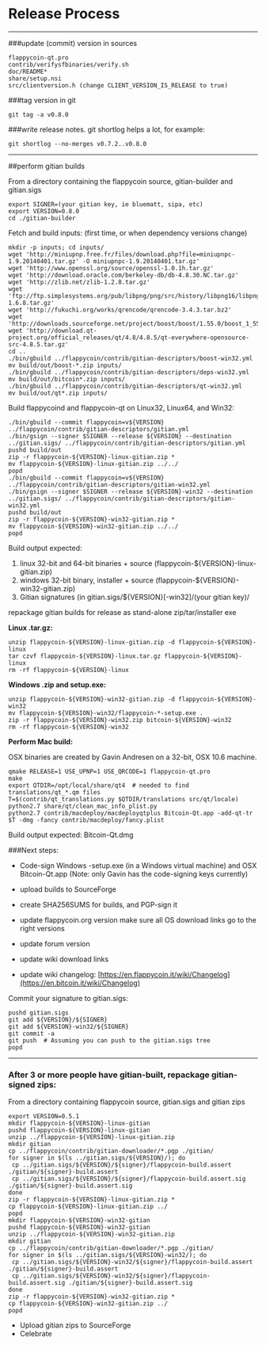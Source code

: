 Release Process
====================

* * *

###update (commit) version in sources


	flappycoin-qt.pro
	contrib/verifysfbinaries/verify.sh
	doc/README*
	share/setup.nsi
	src/clientversion.h (change CLIENT_VERSION_IS_RELEASE to true)

###tag version in git

	git tag -a v0.8.0

###write release notes. git shortlog helps a lot, for example:

	git shortlog --no-merges v0.7.2..v0.8.0

* * *

##perform gitian builds

 From a directory containing the flappycoin source, gitian-builder and gitian.sigs
  
	export SIGNER=(your gitian key, ie bluematt, sipa, etc)
	export VERSION=0.8.0
	cd ./gitian-builder

 Fetch and build inputs: (first time, or when dependency versions change)

	mkdir -p inputs; cd inputs/
	wget 'http://miniupnp.free.fr/files/download.php?file=miniupnpc-1.9.20140401.tar.gz' -O miniupnpc-1.9.20140401.tar.gz'
	wget 'http://www.openssl.org/source/openssl-1.0.1h.tar.gz'
	wget 'http://download.oracle.com/berkeley-db/db-4.8.30.NC.tar.gz'
	wget 'http://zlib.net/zlib-1.2.8.tar.gz'
	wget 'ftp://ftp.simplesystems.org/pub/libpng/png/src/history/libpng16/libpng-1.6.8.tar.gz'
	wget 'http://fukuchi.org/works/qrencode/qrencode-3.4.3.tar.bz2'
	wget 'http://downloads.sourceforge.net/project/boost/boost/1.55.0/boost_1_55_0.tar.bz2'
	wget 'http://download.qt-project.org/official_releases/qt/4.8/4.8.5/qt-everywhere-opensource-src-4.8.5.tar.gz'
	cd ..
	./bin/gbuild ../flappycoin/contrib/gitian-descriptors/boost-win32.yml
	mv build/out/boost-*.zip inputs/
	./bin/gbuild ../flappycoin/contrib/gitian-descriptors/deps-win32.yml
	mv build/out/bitcoin*.zip inputs/
	./bin/gbuild ../flappycoin/contrib/gitian-descriptors/qt-win32.yml
	mv build/out/qt*.zip inputs/


 Build flappycoind and flappycoin-qt on Linux32, Linux64, and Win32:
  
	./bin/gbuild --commit flappycoin=v${VERSION} ../flappycoin/contrib/gitian-descriptors/gitian.yml
	./bin/gsign --signer $SIGNER --release ${VERSION} --destination ../gitian.sigs/ ../flappycoin/contrib/gitian-descriptors/gitian.yml
	pushd build/out
	zip -r flappycoin-${VERSION}-linux-gitian.zip *
	mv flappycoin-${VERSION}-linux-gitian.zip ../../
	popd
	./bin/gbuild --commit flappycoin=v${VERSION} ../flappycoin/contrib/gitian-descriptors/gitian-win32.yml
	./bin/gsign --signer $SIGNER --release ${VERSION}-win32 --destination ../gitian.sigs/ ../flappycoin/contrib/gitian-descriptors/gitian-win32.yml
	pushd build/out
	zip -r flappycoin-${VERSION}-win32-gitian.zip *
	mv flappycoin-${VERSION}-win32-gitian.zip ../../
	popd

  Build output expected:

  1. linux 32-bit and 64-bit binaries + source (flappycoin-${VERSION}-linux-gitian.zip)
  2. windows 32-bit binary, installer + source (flappycoin-${VERSION}-win32-gitian.zip)
  3. Gitian signatures (in gitian.sigs/${VERSION}[-win32]/(your gitian key)/

repackage gitian builds for release as stand-alone zip/tar/installer exe

**Linux .tar.gz:**

	unzip flappycoin-${VERSION}-linux-gitian.zip -d flappycoin-${VERSION}-linux
	tar czvf flappycoin-${VERSION}-linux.tar.gz flappycoin-${VERSION}-linux
	rm -rf flappycoin-${VERSION}-linux

**Windows .zip and setup.exe:**

	unzip flappycoin-${VERSION}-win32-gitian.zip -d flappycoin-${VERSION}-win32
	mv flappycoin-${VERSION}-win32/flappycoin-*-setup.exe .
	zip -r flappycoin-${VERSION}-win32.zip bitcoin-${VERSION}-win32
	rm -rf flappycoin-${VERSION}-win32

**Perform Mac build:**

  OSX binaries are created by Gavin Andresen on a 32-bit, OSX 10.6 machine.

	qmake RELEASE=1 USE_UPNP=1 USE_QRCODE=1 flappycoin-qt.pro
	make
	export QTDIR=/opt/local/share/qt4  # needed to find translations/qt_*.qm files
	T=$(contrib/qt_translations.py $QTDIR/translations src/qt/locale)
	python2.7 share/qt/clean_mac_info_plist.py
	python2.7 contrib/macdeploy/macdeployqtplus Bitcoin-Qt.app -add-qt-tr $T -dmg -fancy contrib/macdeploy/fancy.plist

 Build output expected: Bitcoin-Qt.dmg

###Next steps:

* Code-sign Windows -setup.exe (in a Windows virtual machine) and
  OSX Bitcoin-Qt.app (Note: only Gavin has the code-signing keys currently)

* upload builds to SourceForge

* create SHA256SUMS for builds, and PGP-sign it

* update flappycoin.org version
  make sure all OS download links go to the right versions

* update forum version

* update wiki download links

* update wiki changelog: [https://en.flappycoin.it/wiki/Changelog](https://en.bitcoin.it/wiki/Changelog)

Commit your signature to gitian.sigs:

	pushd gitian.sigs
	git add ${VERSION}/${SIGNER}
	git add ${VERSION}-win32/${SIGNER}
	git commit -a
	git push  # Assuming you can push to the gitian.sigs tree
	popd

-------------------------------------------------------------------------

### After 3 or more people have gitian-built, repackage gitian-signed zips:

From a directory containing flappycoin source, gitian.sigs and gitian zips

	export VERSION=0.5.1
	mkdir flappycoin-${VERSION}-linux-gitian
	pushd flappycoin-${VERSION}-linux-gitian
	unzip ../flappycoin-${VERSION}-linux-gitian.zip
	mkdir gitian
	cp ../flappycoin/contrib/gitian-downloader/*.pgp ./gitian/
	for signer in $(ls ../gitian.sigs/${VERSION}/); do
	 cp ../gitian.sigs/${VERSION}/${signer}/flappycoin-build.assert ./gitian/${signer}-build.assert
	 cp ../gitian.sigs/${VERSION}/${signer}/flappycoin-build.assert.sig ./gitian/${signer}-build.assert.sig
	done
	zip -r flappycoin-${VERSION}-linux-gitian.zip *
	cp flappycoin-${VERSION}-linux-gitian.zip ../
	popd
	mkdir flappycoin-${VERSION}-win32-gitian
	pushd flappycoin-${VERSION}-win32-gitian
	unzip ../flappycoin-${VERSION}-win32-gitian.zip
	mkdir gitian
	cp ../flappycoin/contrib/gitian-downloader/*.pgp ./gitian/
	for signer in $(ls ../gitian.sigs/${VERSION}-win32/); do
	 cp ../gitian.sigs/${VERSION}-win32/${signer}/flappycoin-build.assert ./gitian/${signer}-build.assert
	 cp ../gitian.sigs/${VERSION}-win32/${signer}/flappycoin-build.assert.sig ./gitian/${signer}-build.assert.sig
	done
	zip -r flappycoin-${VERSION}-win32-gitian.zip *
	cp flappycoin-${VERSION}-win32-gitian.zip ../
	popd

- Upload gitian zips to SourceForge
- Celebrate 
